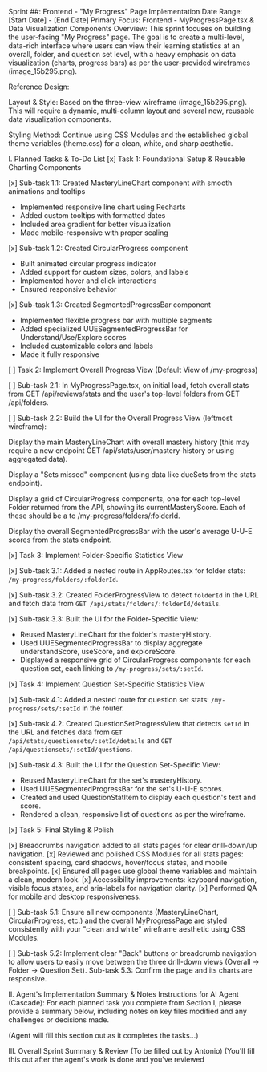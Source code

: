 Sprint ##: Frontend - "My Progress" Page Implementation
Date Range: [Start Date] - [End Date]
Primary Focus: Frontend - MyProgressPage.tsx & Data Visualization Components
Overview: This sprint focuses on building the user-facing "My Progress" page. The goal is to create a multi-level, data-rich interface where users can view their learning statistics at an overall, folder, and question set level, with a heavy emphasis on data visualization (charts, progress bars) as per the user-provided wireframes (image_15b295.png).

Reference Design:

Layout & Style: Based on the three-view wireframe (image_15b295.png). This will require a dynamic, multi-column layout and several new, reusable data visualization components.

Styling Method: Continue using CSS Modules and the established global theme variables (theme.css) for a clean, white, and sharp aesthetic.

I. Planned Tasks & To-Do List
[x] Task 1: Foundational Setup & Reusable Charting Components

[x] Sub-task 1.1: Created MasteryLineChart component with smooth animations and tooltips
- Implemented responsive line chart using Recharts
- Added custom tooltips with formatted dates
- Included area gradient for better visualization
- Made mobile-responsive with proper scaling

[x] Sub-task 1.2: Created CircularProgress component
- Built animated circular progress indicator
- Added support for custom sizes, colors, and labels
- Implemented hover and click interactions
- Ensured responsive behavior

[x] Sub-task 1.3: Created SegmentedProgressBar component
- Implemented flexible progress bar with multiple segments
- Added specialized UUESegmentedProgressBar for Understand/Use/Explore scores
- Included customizable colors and labels
- Made it fully responsive

[ ] Task 2: Implement Overall Progress View (Default View of /my-progress)

[ ] Sub-task 2.1: In MyProgressPage.tsx, on initial load, fetch overall stats from GET /api/reviews/stats and the user's top-level folders from GET /api/folders.

[ ] Sub-task 2.2: Build the UI for the Overall Progress View (leftmost wireframe):

Display the main MasteryLineChart with overall mastery history (this may require a new endpoint GET /api/stats/user/mastery-history or using aggregated data).

Display a "Sets missed" component (using data like dueSets from the stats endpoint).

Display a grid of CircularProgress components, one for each top-level Folder returned from the API, showing its currentMasteryScore. Each of these should be a <Link> to /my-progress/folders/:folderId.

Display the overall SegmentedProgressBar with the user's average U-U-E scores from the stats endpoint.

[x] Task 3: Implement Folder-Specific Statistics View

[x] Sub-task 3.1: Added a nested route in AppRoutes.tsx for folder stats: `/my-progress/folders/:folderId`.

[x] Sub-task 3.2: Created FolderProgressView to detect `folderId` in the URL and fetch data from `GET /api/stats/folders/:folderId/details`.

[x] Sub-task 3.3: Built the UI for the Folder-Specific View:
- Reused MasteryLineChart for the folder's masteryHistory.
- Used UUESegmentedProgressBar to display aggregate understandScore, useScore, and exploreScore.
- Displayed a responsive grid of CircularProgress components for each question set, each linking to `/my-progress/sets/:setId`.

[x] Task 4: Implement Question Set-Specific Statistics View

[x] Sub-task 4.1: Added a nested route for question set stats: `/my-progress/sets/:setId` in the router.

[x] Sub-task 4.2: Created QuestionSetProgressView that detects `setId` in the URL and fetches data from `GET /api/stats/questionsets/:setId/details` and `GET /api/questionsets/:setId/questions`.

[x] Sub-task 4.3: Built the UI for the Question Set-Specific View:
- Reused MasteryLineChart for the set's masteryHistory.
- Used UUESegmentedProgressBar for the set's U-U-E scores.
- Created and used QuestionStatItem to display each question's text and score.
- Rendered a clean, responsive list of questions as per the wireframe.

[x] Task 5: Final Styling & Polish

[x] Breadcrumbs navigation added to all stats pages for clear drill-down/up navigation.
[x] Reviewed and polished CSS Modules for all stats pages: consistent spacing, card shadows, hover/focus states, and mobile breakpoints.
[x] Ensured all pages use global theme variables and maintain a clean, modern look.
[x] Accessibility improvements: keyboard navigation, visible focus states, and aria-labels for navigation clarity.
[x] Performed QA for mobile and desktop responsiveness.

[ ] Sub-task 5.1: Ensure all new components (MasteryLineChart, CircularProgress, etc.) and the overall MyProgressPage are styled consistently with your "clean and white" wireframe aesthetic using CSS Modules.

[ ] Sub-task 5.2: Implement clear "Back" buttons or breadcrumb navigation to allow users to easily move between the three drill-down views (Overall -> Folder -> Question Set).
Sub-task 5.3: Confirm the page and its charts are responsive.

II. Agent's Implementation Summary & Notes
Instructions for AI Agent (Cascade): For each planned task you complete from Section I, please provide a summary below, including notes on key files modified and any challenges or decisions made.

(Agent will fill this section out as it completes the tasks...)

III. Overall Sprint Summary & Review (To be filled out by Antonio)
(You'll fill this out after the agent's work is done and you've reviewed 
